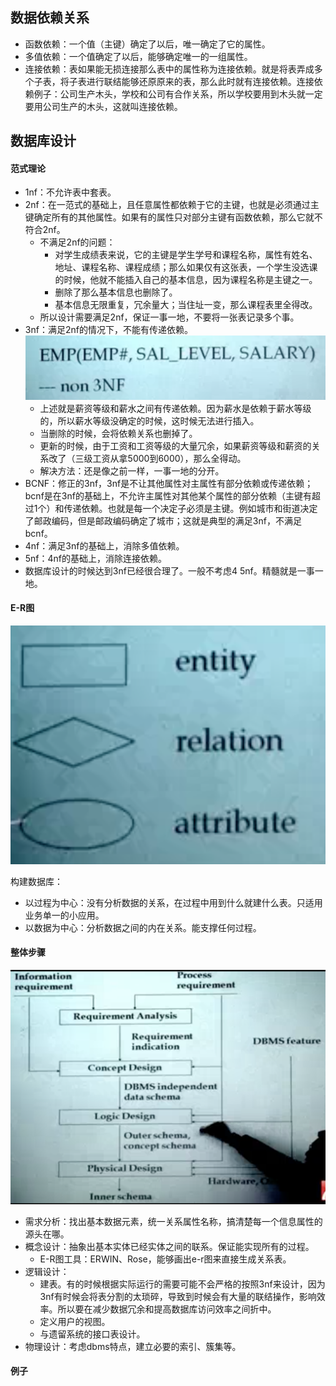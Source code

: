 ## 数据依赖关系
- 函数依赖：一个值（主键）确定了以后，唯一确定了它的属性。
- 多值依赖：一个值确定了以后，能够确定唯一的一组属性。
- 连接依赖：表如果能无损连接那么表中的属性称为连接依赖。就是将表弄成多个子表，将子表进行联结能够还原原来的表，那么此时就有连接依赖。连接依赖例子：公司生产木头，学校和公司有合作关系，所以学校要用到木头就一定要用公司生产的木头，这就叫连接依赖。

## 数据库设计
#### 范式理论
- 1nf：不允许表中套表。
- 2nf：在一范式的基础上，且任意属性都依赖于它的主键，也就是必须通过主键确定所有的其他属性。如果有的属性只对部分主键有函数依赖，那么它就不符合2nf。
  - 不满足2nf的问题：
    - 对学生成绩表来说，它的主键是学生学号和课程名称，属性有姓名、地址、课程名称、课程成绩；那么如果仅有这张表，一个学生没选课的时候，他就不能插入自己的基本信息，因为课程名称是主键之一。
    - 删除了那么基本信息也删除了。
    - 基本信息无限重复，冗余量大；当住址一变，那么课程表里全得改。
  - 所以设计需要满足2nf，保证一事一地，不要将一张表记录多个事。
- 3nf：满足2nf的情况下，不能有传递依赖。
    ![](/截图/截屏2020-03-2216.04.33.png)
    - 上述就是薪资等级和薪水之间有传递依赖。因为薪水是依赖于薪水等级的，所以薪水等级没确定的时候，这时候无法进行插入。
    - 当删除的时候，会将依赖关系也删掉了。
    - 更新的时候，由于工资和工资等级的大量冗余，如果薪资等级和薪资的关系改了（三级工资从拿5000到6000），那么全得动。
    - 解决方法：还是像之前一样，一事一地的分开。
- BCNF：修正的3nf，3nf是不让其他属性对主属性有部分依赖或传递依赖；bcnf是在3nf的基础上，不允许主属性对其他某个属性的部分依赖（主键有超过1个）和传递依赖。也就是每一个决定子必须是主键。例如城市和街道决定了邮政编码，但是邮政编码确定了城市；这就是典型的满足3nf，不满足bcnf。
- 4nf：满足3nf的基础上，消除多值依赖。
- 5nf：4nf的基础上，消除连接依赖。
- 数据库设计的时候达到3nf已经很合理了。一般不考虑4 5nf。精髓就是一事一地。

#### E-R图
![](/截图/截屏2020-03-2216.40.12.png)

构建数据库：
- 以过程为中心：没有分析数据的关系，在过程中用到什么就建什么表。只适用业务单一的小应用。
- 以数据为中心：分析数据之间的内在关系。能支撑任何过程。

#### 整体步骤
![](/截图/截屏2020-03-2217.11.13.png)
- 需求分析：找出基本数据元素，统一关系属性名称，搞清楚每一个信息属性的源头在哪。
- 概念设计：抽象出基本实体已经实体之间的联系。保证能实现所有的过程。
  - E-R图工具：ERWIN、Rose，能够画出e-r图来直接生成关系表。
- 逻辑设计：
  - 建表。有的时候根据实际运行的需要可能不会严格的按照3nf来设计，因为3nf有时候会将表分割的太琐碎，导致到时候会有大量的联结操作，影响效率。所以要在减少数据冗余和提高数据库访问效率之间折中。
  - 定义用户的视图。
  - 与遗留系统的接口表设计。
- 物理设计：考虑dbms特点，建立必要的索引、簇集等。

#### 例子

